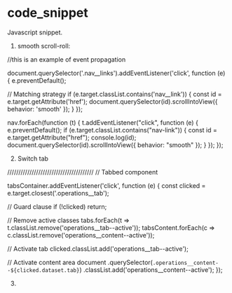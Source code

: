 # code_snippet

Javascript snippet.

1. smooth scroll-roll:

//this is an example of event propagation

document.querySelector('.nav__links').addEventListener('click', function (e) {
  e.preventDefault();

  // Matching strategy
  if (e.target.classList.contains('nav__link')) {
    const id = e.target.getAttribute('href');
    document.querySelector(id).scrollIntoView({ behavior: 'smooth' });
  }
});

nav.forEach(function (t) {
  t.addEventListener("click", function (e) {
    e.preventDefault();
    if (e.target.classList.contains("nav-link")) {
      const id = e.target.getAttribute("href");
      console.log(id);
      document.querySelector(id).scrollIntoView({ behavior: "smooth" });
    }
  });
});

2. Switch tab

///////////////////////////////////////
// Tabbed component

tabsContainer.addEventListener('click', function (e) {
  const clicked = e.target.closest('.operations__tab');

  // Guard clause
  if (!clicked) return;

  // Remove active classes
  tabs.forEach(t => t.classList.remove('operations__tab--active'));
  tabsContent.forEach(c => c.classList.remove('operations__content--active'));

  // Activate tab
  clicked.classList.add('operations__tab--active');

  // Activate content area
  document
    .querySelector(`.operations__content--${clicked.dataset.tab}`)
    .classList.add('operations__content--active');
});

3.
